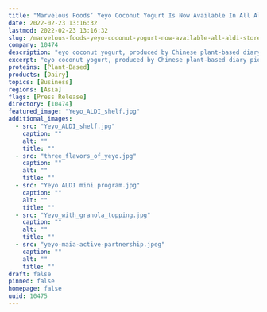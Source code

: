 ```yaml
---
title: "Marvelous Foods’ Yeyo Coconut Yogurt Is Now Available In All Aldi Stores in China"
date: 2022-02-23 13:16:32
lastmod: 2022-02-23 13:16:32
slug: /marvelous-foods-yeyo-coconut-yogurt-now-available-all-aldi-stores-china
company: 10474
description: "eyo coconut yogurt, produced by Chinese plant-based diary pioneer Marvelous Foods Ltd., has hit the shelves across ALDI China stores."
excerpt: "eyo coconut yogurt, produced by Chinese plant-based diary pioneer Marvelous Foods Ltd., has hit the shelves across ALDI China stores."
proteins: [Plant-Based]
products: [Dairy]
topics: [Business]
regions: [Asia]
flags: [Press Release]
directory: [10474]
featured_image: "Yeyo_ALDI_shelf.jpg"
additional_images:
  - src: "Yeyo_ALDI_shelf.jpg"
    caption: ""
    alt: ""
    title: ""
  - src: "three_flavors_of_yeyo.jpg"
    caption: ""
    alt: ""
    title: ""
  - src: "Yeyo ALDI mini program.jpg"
    caption: ""
    alt: ""
    title: ""
  - src: "Yeyo_with_granola_topping.jpg"
    caption: ""
    alt: ""
    title: ""
  - src: "yeyo-maia-active-partnership.jpeg"
    caption: ""
    alt: ""
    title: ""
draft: false
pinned: false
homepage: false
uuid: 10475
---
```

